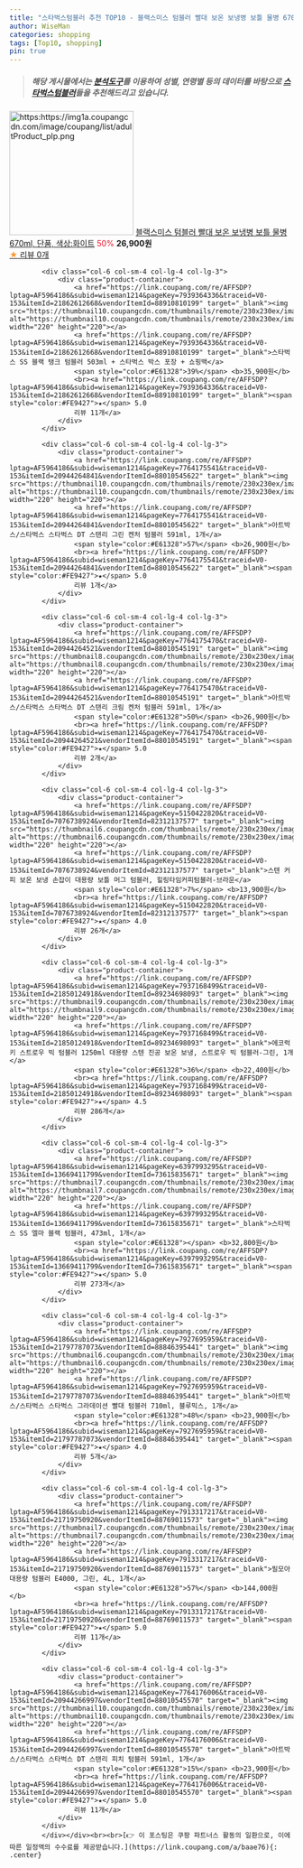 ```yaml
---
title: "스타벅스텀블러 추천 TOP10 - 블랙스미스 텀블러 빨대 보온 보냉병 보틀 물병 670ml, 단품, 색상:화이트"
author: WiseMan
categories: shopping
tags: [Top10, shopping]
pin: true
---
```


> ##### 해당 게시물에서는 [**분석도구**](https://itemscout.io/)를 이용하여 **성별**, **연령별** 등의 데이터를 바탕으로 [**스타벅스텀블러**](https://link.coupang.com/a/baae76)들을 추천해드리고 있습니다.
<div class="container"><div class="row">
            <div class="col-6 col-sm-4 col-lg-4 col-lg-3">
                <div class="product-container">
                    <a href="https://link.coupang.com/re/AFFSDP?lptag=AF5964186&subid=wiseman1214&pageKey=7700010210&traceid=V0-153&itemId=20613513395&vendorItemId=87968992261" target="_blank"><img src="https:https://img1a.coupangcdn.com/image/coupang/list/adultProduct_plp.png" alt="https:https://img1a.coupangcdn.com/image/coupang/list/adultProduct_plp.png" width="220" height="220"></a>
                    <a href="https://link.coupang.com/re/AFFSDP?lptag=AF5964186&subid=wiseman1214&pageKey=7700010210&traceid=V0-153&itemId=20613513395&vendorItemId=87968992261" target="_blank">블랙스미스 텀블러 빨대 보온 보냉병 보틀 물병 670ml, 단품, 색상:화이트</a>
                    <span style="color:#E61328">50%</span> <b>26,900원</b>
                    <br><a href="https://link.coupang.com/re/AFFSDP?lptag=AF5964186&subid=wiseman1214&pageKey=7700010210&traceid=V0-153&itemId=20613513395&vendorItemId=87968992261" target="_blank"><span style="color:#FE9427">★</span> 
                    리뷰 0개</a>
                </div>
            </div>
            
            <div class="col-6 col-sm-4 col-lg-4 col-lg-3">
                <div class="product-container">
                    <a href="https://link.coupang.com/re/AFFSDP?lptag=AF5964186&subid=wiseman1214&pageKey=7939364336&traceid=V0-153&itemId=21862612668&vendorItemId=88910810199" target="_blank"><img src="https://thumbnail10.coupangcdn.com/thumbnails/remote/230x230ex/image/vendor_inventory/8c92/fa5a051c4ed3eb773442c3797e927cf67f45c79d8a3bbacc328660e85c0f.jpg" alt="https://thumbnail10.coupangcdn.com/thumbnails/remote/230x230ex/image/vendor_inventory/8c92/fa5a051c4ed3eb773442c3797e927cf67f45c79d8a3bbacc328660e85c0f.jpg" width="220" height="220"></a>
                    <a href="https://link.coupang.com/re/AFFSDP?lptag=AF5964186&subid=wiseman1214&pageKey=7939364336&traceid=V0-153&itemId=21862612668&vendorItemId=88910810199" target="_blank">스타벅스 SS 블랙 탱크 텀블러 503ml + 스타벅스 박스 포장 + 쇼핑백</a>
                    <span style="color:#E61328">39%</span> <b>35,900원</b>
                    <br><a href="https://link.coupang.com/re/AFFSDP?lptag=AF5964186&subid=wiseman1214&pageKey=7939364336&traceid=V0-153&itemId=21862612668&vendorItemId=88910810199" target="_blank"><span style="color:#FE9427">★</span> 5.0
                    리뷰 11개</a>
                </div>
            </div>
            
            <div class="col-6 col-sm-4 col-lg-4 col-lg-3">
                <div class="product-container">
                    <a href="https://link.coupang.com/re/AFFSDP?lptag=AF5964186&subid=wiseman1214&pageKey=7764175541&traceid=V0-153&itemId=20944264841&vendorItemId=88010545622" target="_blank"><img src="https://thumbnail10.coupangcdn.com/thumbnails/remote/230x230ex/image/vendor_inventory/fae1/924843a992c0c811611539378a8f6ebb3cedf7b2437c9367c9008b9dd688.jpg" alt="https://thumbnail10.coupangcdn.com/thumbnails/remote/230x230ex/image/vendor_inventory/fae1/924843a992c0c811611539378a8f6ebb3cedf7b2437c9367c9008b9dd688.jpg" width="220" height="220"></a>
                    <a href="https://link.coupang.com/re/AFFSDP?lptag=AF5964186&subid=wiseman1214&pageKey=7764175541&traceid=V0-153&itemId=20944264841&vendorItemId=88010545622" target="_blank">아트박스/스타벅스 스타벅스 DT 스탠리 그린 켄처 텀블러 591ml, 1개</a>
                    <span style="color:#E61328">57%</span> <b>26,900원</b>
                    <br><a href="https://link.coupang.com/re/AFFSDP?lptag=AF5964186&subid=wiseman1214&pageKey=7764175541&traceid=V0-153&itemId=20944264841&vendorItemId=88010545622" target="_blank"><span style="color:#FE9427">★</span> 5.0
                    리뷰 1개</a>
                </div>
            </div>
            
            <div class="col-6 col-sm-4 col-lg-4 col-lg-3">
                <div class="product-container">
                    <a href="https://link.coupang.com/re/AFFSDP?lptag=AF5964186&subid=wiseman1214&pageKey=7764175470&traceid=V0-153&itemId=20944264521&vendorItemId=88010545191" target="_blank"><img src="https://thumbnail8.coupangcdn.com/thumbnails/remote/230x230ex/image/vendor_inventory/e6db/62c441d4765d6a93d95dd2287ccfe207ac68c02c0bb714a0a8f4b2bac74b.jpg" alt="https://thumbnail8.coupangcdn.com/thumbnails/remote/230x230ex/image/vendor_inventory/e6db/62c441d4765d6a93d95dd2287ccfe207ac68c02c0bb714a0a8f4b2bac74b.jpg" width="220" height="220"></a>
                    <a href="https://link.coupang.com/re/AFFSDP?lptag=AF5964186&subid=wiseman1214&pageKey=7764175470&traceid=V0-153&itemId=20944264521&vendorItemId=88010545191" target="_blank">아트박스/스타벅스 스타벅스 DT 스탠리 크림 켄처 텀블러 591ml, 1개</a>
                    <span style="color:#E61328">50%</span> <b>26,900원</b>
                    <br><a href="https://link.coupang.com/re/AFFSDP?lptag=AF5964186&subid=wiseman1214&pageKey=7764175470&traceid=V0-153&itemId=20944264521&vendorItemId=88010545191" target="_blank"><span style="color:#FE9427">★</span> 5.0
                    리뷰 2개</a>
                </div>
            </div>
            
            <div class="col-6 col-sm-4 col-lg-4 col-lg-3">
                <div class="product-container">
                    <a href="https://link.coupang.com/re/AFFSDP?lptag=AF5964186&subid=wiseman1214&pageKey=5150422820&traceid=V0-153&itemId=7076738924&vendorItemId=82312137577" target="_blank"><img src="https://thumbnail6.coupangcdn.com/thumbnails/remote/230x230ex/image/vendor_inventory/9b0b/f4d349e15ec2fc49755c596ab0926f4b1f04de7b1e7714a70a478f25cb5a.jpg" alt="https://thumbnail6.coupangcdn.com/thumbnails/remote/230x230ex/image/vendor_inventory/9b0b/f4d349e15ec2fc49755c596ab0926f4b1f04de7b1e7714a70a478f25cb5a.jpg" width="220" height="220"></a>
                    <a href="https://link.coupang.com/re/AFFSDP?lptag=AF5964186&subid=wiseman1214&pageKey=5150422820&traceid=V0-153&itemId=7076738924&vendorItemId=82312137577" target="_blank">스텐 커피 보온 보냉 손잡이 대용량 보틀 머그 텀블러, 힐링타임커피텀블러-브라운</a>
                    <span style="color:#E61328">7%</span> <b>13,900원</b>
                    <br><a href="https://link.coupang.com/re/AFFSDP?lptag=AF5964186&subid=wiseman1214&pageKey=5150422820&traceid=V0-153&itemId=7076738924&vendorItemId=82312137577" target="_blank"><span style="color:#FE9427">★</span> 4.0
                    리뷰 26개</a>
                </div>
            </div>
            
            <div class="col-6 col-sm-4 col-lg-4 col-lg-3">
                <div class="product-container">
                    <a href="https://link.coupang.com/re/AFFSDP?lptag=AF5964186&subid=wiseman1214&pageKey=7937168499&traceid=V0-153&itemId=21850124918&vendorItemId=89234698093" target="_blank"><img src="https://thumbnail9.coupangcdn.com/thumbnails/remote/230x230ex/image/vendor_inventory/fec1/08b7adaa3cd345ec55f64324b21d61d3c7c427b0612707c5f3cd11255cd7.jpg" alt="https://thumbnail9.coupangcdn.com/thumbnails/remote/230x230ex/image/vendor_inventory/fec1/08b7adaa3cd345ec55f64324b21d61d3c7c427b0612707c5f3cd11255cd7.jpg" width="220" height="220"></a>
                    <a href="https://link.coupang.com/re/AFFSDP?lptag=AF5964186&subid=wiseman1214&pageKey=7937168499&traceid=V0-153&itemId=21850124918&vendorItemId=89234698093" target="_blank">에코럭키 스트로우 빅 텀블러 1250ml 대용량 스텐 진공 보온 보냉, 스트로우 빅 텀블러-그린, 1개</a>
                    <span style="color:#E61328">36%</span> <b>22,400원</b>
                    <br><a href="https://link.coupang.com/re/AFFSDP?lptag=AF5964186&subid=wiseman1214&pageKey=7937168499&traceid=V0-153&itemId=21850124918&vendorItemId=89234698093" target="_blank"><span style="color:#FE9427">★</span> 4.5
                    리뷰 286개</a>
                </div>
            </div>
            
            <div class="col-6 col-sm-4 col-lg-4 col-lg-3">
                <div class="product-container">
                    <a href="https://link.coupang.com/re/AFFSDP?lptag=AF5964186&subid=wiseman1214&pageKey=6397993295&traceid=V0-153&itemId=13669411799&vendorItemId=73615835671" target="_blank"><img src="https://thumbnail7.coupangcdn.com/thumbnails/remote/230x230ex/image/vendor_inventory/66c4/78130ee14c62410f8d05e0087a51f80e5df19b589d247abb64874070b7b5.jpg" alt="https://thumbnail7.coupangcdn.com/thumbnails/remote/230x230ex/image/vendor_inventory/66c4/78130ee14c62410f8d05e0087a51f80e5df19b589d247abb64874070b7b5.jpg" width="220" height="220"></a>
                    <a href="https://link.coupang.com/re/AFFSDP?lptag=AF5964186&subid=wiseman1214&pageKey=6397993295&traceid=V0-153&itemId=13669411799&vendorItemId=73615835671" target="_blank">스타벅스 SS 엘마 블랙 텀블러, 473ml, 1개</a>
                    <span style="color:#E61328"></span> <b>32,800원</b>
                    <br><a href="https://link.coupang.com/re/AFFSDP?lptag=AF5964186&subid=wiseman1214&pageKey=6397993295&traceid=V0-153&itemId=13669411799&vendorItemId=73615835671" target="_blank"><span style="color:#FE9427">★</span> 5.0
                    리뷰 273개</a>
                </div>
            </div>
            
            <div class="col-6 col-sm-4 col-lg-4 col-lg-3">
                <div class="product-container">
                    <a href="https://link.coupang.com/re/AFFSDP?lptag=AF5964186&subid=wiseman1214&pageKey=7927695959&traceid=V0-153&itemId=21797787073&vendorItemId=88846395441" target="_blank"><img src="https://thumbnail6.coupangcdn.com/thumbnails/remote/230x230ex/image/vendor_inventory/d47e/13574acc025651ff0071d6f2dfed6aff2c9bde2149d8e38dcc244fea0db8.png" alt="https://thumbnail6.coupangcdn.com/thumbnails/remote/230x230ex/image/vendor_inventory/d47e/13574acc025651ff0071d6f2dfed6aff2c9bde2149d8e38dcc244fea0db8.png" width="220" height="220"></a>
                    <a href="https://link.coupang.com/re/AFFSDP?lptag=AF5964186&subid=wiseman1214&pageKey=7927695959&traceid=V0-153&itemId=21797787073&vendorItemId=88846395441" target="_blank">아트박스/스타벅스 스타벅스 그라데이션 빨대 텀블러 710ml, 블루믹스, 1개</a>
                    <span style="color:#E61328">48%</span> <b>23,900원</b>
                    <br><a href="https://link.coupang.com/re/AFFSDP?lptag=AF5964186&subid=wiseman1214&pageKey=7927695959&traceid=V0-153&itemId=21797787073&vendorItemId=88846395441" target="_blank"><span style="color:#FE9427">★</span> 4.0
                    리뷰 5개</a>
                </div>
            </div>
            
            <div class="col-6 col-sm-4 col-lg-4 col-lg-3">
                <div class="product-container">
                    <a href="https://link.coupang.com/re/AFFSDP?lptag=AF5964186&subid=wiseman1214&pageKey=7913317217&traceid=V0-153&itemId=21719750920&vendorItemId=88769011573" target="_blank"><img src="https://thumbnail7.coupangcdn.com/thumbnails/remote/230x230ex/image/vendor_inventory/5351/77d5e5840f2a2666ccfe957acc3d1f169262458d52f005a4d761e3d059ab.jpg" alt="https://thumbnail7.coupangcdn.com/thumbnails/remote/230x230ex/image/vendor_inventory/5351/77d5e5840f2a2666ccfe957acc3d1f169262458d52f005a4d761e3d059ab.jpg" width="220" height="220"></a>
                    <a href="https://link.coupang.com/re/AFFSDP?lptag=AF5964186&subid=wiseman1214&pageKey=7913317217&traceid=V0-153&itemId=21719750920&vendorItemId=88769011573" target="_blank">필모아 대용량 텀블러 E4000, 그린, 4L, 1개</a>
                    <span style="color:#E61328">57%</span> <b>144,000원</b>
                    <br><a href="https://link.coupang.com/re/AFFSDP?lptag=AF5964186&subid=wiseman1214&pageKey=7913317217&traceid=V0-153&itemId=21719750920&vendorItemId=88769011573" target="_blank"><span style="color:#FE9427">★</span> 5.0
                    리뷰 11개</a>
                </div>
            </div>
            
            <div class="col-6 col-sm-4 col-lg-4 col-lg-3">
                <div class="product-container">
                    <a href="https://link.coupang.com/re/AFFSDP?lptag=AF5964186&subid=wiseman1214&pageKey=7764176006&traceid=V0-153&itemId=20944266997&vendorItemId=88010545570" target="_blank"><img src="https://thumbnail10.coupangcdn.com/thumbnails/remote/230x230ex/image/vendor_inventory/1494/29e3cf850da681c7da1b9c762c5b4bdcb7e98f93420b9cc6ebbf1dac34b9.png" alt="https://thumbnail10.coupangcdn.com/thumbnails/remote/230x230ex/image/vendor_inventory/1494/29e3cf850da681c7da1b9c762c5b4bdcb7e98f93420b9cc6ebbf1dac34b9.png" width="220" height="220"></a>
                    <a href="https://link.coupang.com/re/AFFSDP?lptag=AF5964186&subid=wiseman1214&pageKey=7764176006&traceid=V0-153&itemId=20944266997&vendorItemId=88010545570" target="_blank">아트박스/스타벅스 스타벅스 DT 스탠리 피치 텀블러 591ml, 1개</a>
                    <span style="color:#E61328">15%</span> <b>23,900원</b>
                    <br><a href="https://link.coupang.com/re/AFFSDP?lptag=AF5964186&subid=wiseman1214&pageKey=7764176006&traceid=V0-153&itemId=20944266997&vendorItemId=88010545570" target="_blank"><span style="color:#FE9427">★</span> 5.0
                    리뷰 11개</a>
                </div>
            </div>
            </div></div><br><br>[👉 이 포스팅은 쿠팡 파트너스 활동의 일환으로, 이에 따른 일정액의 수수료를 제공받습니다.](https://link.coupang.com/a/baae76){: .center}